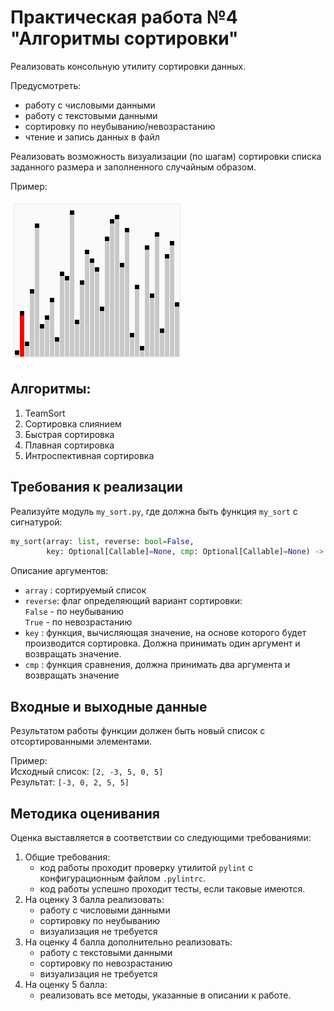 # Практическая работа №4 "Алгоритмы сортировки"

Реализовать консольную утилиту сортировки данных.

Предусмотреть:
- работу с числовыми данными
- работу с текстовыми данными
- сортировку по неубыванию/невозрастанию
- чтение и запись данных в файл

Реализовать возможность визуализации (по шагам) сортировки списка
заданного размера и заполненного случайным образом.

Пример:

![Шейкерная сортировка, shaker sort](../image/shaker_sort.gif)

## Алгоритмы:

1) TeamSort
2) Сортировка слиянием
3) Быстрая сортировка
4) Плавная сортировка
5) Интроспективная сортировка

##  Требования к реализации

Реализуйте модуль ```my_sort.py```, где должна быть функция
```my_sort``` с сигнатурой:

```python
my_sort(array: list, reverse: bool=False,
		key: Optional[Callable]=None, cmp: Optional[Callable]=None) -> list:
```

Описание аргументов:

- ```array```  : сортируемый список
- ```reverse```: флаг определяющий вариант сортировки:<br>
		 		 ```False``` - по неубыванию<br>
		   		 ```True``` - по невозрастанию<br>
- ```key```    : функция, вычисляющая значение, на основе
		   		 которого будет производится сортировка.
		   		 Должна принимать один аргумент и возвращать значение.
- ```cmp```    : функция сравнения, должна принимать два аргумента и возвращать значение


## Входные и выходные данные

Результатом работы функции должен быть новый список с отсортированными элементами.

Пример:<br>
Исходный список: ```[2, -3, 5, 0, 5]```<br>
Результат: ```[-3, 0, 2, 5, 5]```<br>

## Методика оценивания

Оценка выставляется в соответствии со следующими требованиями:

1) Общие требования:
    - код работы проходит проверку утилитой `pylint` с конфигурационным
    файлом `.pylintrc`.
    - код работы успешно проходит тесты, если таковые имеются.
2) На оценку 3 балла реализовать:
    - работу с числовыми данными
	- сортировку по неубыванию
	- визуализация не требуется
3) На оценку 4 балла дополнительно реализовать:
	- работу с текстовыми данными
    - сортировку по невозрастанию
	- визуализация не требуется
4) На оценку 5 балла:
    - реализовать все методы, указанные в описании к работе. 

<!-- 
## Полезные материалы

- [Плавная сортировка (smooth sort)](http://cppalgo.blogspot.com/2010/10/smoothsort.html)
- [Интроспективная сортировка](https://web.archive.org/web/20110825150145/http://ralphunden.net/?q=a-guide-to-introsort)
- [Динамический самообновляемый график на Python](https://ru.stackoverflow.com/questions/789210/%D0%94%D0%B8%D0%BD%D0%B0%D0%BC%D0%B8%D1%87%D0%B5%D1%81%D0%BA%D0%B8%D0%B9-%D1%81%D0%B0%D0%BC%D0%BE%D0%BE%D0%B1%D0%BD%D0%BE%D0%B2%D0%BB%D1%8F%D0%B5%D0%BC%D1%8B%D0%B9-%D0%B3%D1%80%D0%B0%D1%84%D0%B8%D0%BA-%D0%BD%D0%B0-python)
- [Sorting Algorithms Animations](https://www.toptal.com/developers/sorting-algorithms)
-->
